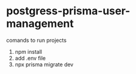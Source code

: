 # postgress-prisma-user-management


comands to run projects
1. npm install 
2. add .env file 
3. npx prisma migrate dev
